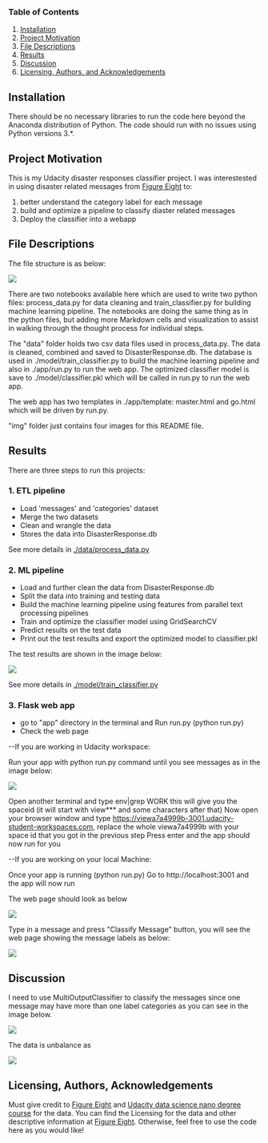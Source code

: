 ### Table of Contents

1. [Installation](#installation)
2. [Project Motivation](#motivation)
3. [File Descriptions](#files)
4. [Results](#results)
5. [Discussion](#discussion)
6. [Licensing, Authors, and Acknowledgements](#licensing)

## Installation <a name="installation"></a>

There should be no necessary libraries to run the code here beyond the Anaconda distribution of Python.  The code should run with no issues using Python versions 3.*.

## Project Motivation <a name="motivation"></a>

This is my Udacity disaster responses classifier project. I was interestested in using disaster related messages from [Figure Eight](https://appen.com/) to:

1. better understand the category label for each message
2. build and optimize a pipeline to classify diaster related messages
3. Deploy the classifier into a webapp

## File Descriptions <a name="files"></a>

The file structure is as below:

![ ](img/File_structure.jpg)

There are two notebooks available here which are used to write two python files: process_data.py for data cleaning and train_classifier.py for building machine learning pipeline. The notebooks are doing the same thing as in the python files, but adding more Markdown cells and visualization to assist in walking through the thought process for individual steps.  

The "data" folder holds two csv data files used in process_data.py. The data is cleaned, combined and saved to DisasterResponse.db. The database is used in ./model/train_classifier.py to build the machine learning pipeline and also in ./app/run.py to run the web app. The optimized classifier model is save to ./model/classifier.pkl which will be called in run.py to run the web app.

The web app has two templates in ./app/template: master.html and go.html which will be driven by run.py.

"img" folder just contains four images for this README file.

## Results <a name="results"></a>

There are three steps to run this projects:

### 1. ETL pipeline

- Load 'messages' and 'categories' dataset
- Merge the two datasets
- Clean and wrangle the data
- Stores the data into DisasterResponse.db

See more details in [./data/process_data.py](https://github.com/texcindy99/Disaster_Response_Pipelines/blob/master/data/process_data.py)

### 2. ML pipeline

- Load and further clean the data from DisasterResponse.db
- Split the data into training and testing data
- Build the machine learning pipeline using features from parallel text processing pipelines
- Train and optimize the classifier model using GridSearchCV
- Predict results on the test data
- Print out the test results and export the optimized model to classifier.pkl

The test results are shown in the image below:

![ ](img/Classifier_results.jpg)

See more details in [./model/train_classifier.py](https://github.com/texcindy99/Disaster_Response_Pipelines/blob/master/models/train_classifier.py)

### 3. Flask web app

- go to "app" directory in the terminal and Run run.py (python run.py)
- Check the web page

--If you are working in Udacity workspace:

Run your app with python run.py command until you see messages as in the image below:

![ ](img/run_webApp.jpg)

Open another terminal and type env|grep WORK this will give you the spaceid (it will start with view*** and some characters after that)
Now open your browser window and type https://viewa7a4999b-3001.udacity-student-workspaces.com, replace the whole viewa7a4999b with your space id that you got in the previous step
Press enter and the app should now run for you

--If you are working on your local Machine:

Once your app is running (python run.py)
Go to http://localhost:3001 and the app will now run

The web page should look as below

![ ](img/WebApp_home.jpg)

Type in a message and press "Classify Message" button, you will see the web page showing the message labels as below:

![ ](img/WebApp_classifier.jpg)

## Discussion <a name="discussion"></a>

I need to use MultiOutputClassifier to classify the messages since one message may have more than one label categories as you can see in the image below.

![ ](img/Number_of_labels.jpg)

The data is unbalance as 

![ ](img/Category_percentage.jpg)

## Licensing, Authors, Acknowledgements <a name="licensing"></a>

Must give credit to [Figure Eight](https://appen.com/) and [Udacity data science nano degree course](https://www.udacity.com/course/data-scientist-nanodegree--nd025) for the data.  You can find the Licensing for the data and other descriptive information at [Figure Eight](https://appen.com/).  Otherwise, feel free to use the code here as you would like! 
